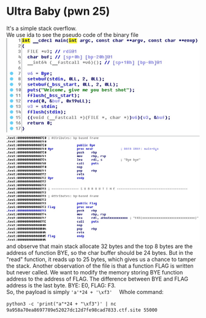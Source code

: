# Ultra Baby (pwn 25)
It's a simple stack overflow.  
We use ida to see the pseudo code of the binary file  
![](pseudo_code.jpg)  
![](BYE_FLAG_address.jpg)
and observe that main stack allocate 32 bytes and the top 8 bytes are the address of function BYE, so the char buffer should be 24 bytes. But in the "read" function, it reads up to 25 bytes, which gives us a chance to tamper the stack. Another observation of the file is that a function FLAG is written but never called. We want to modify the memory storing BYE function address to the address of FLAG. The difference between BYE and FLAG address is the last byte. BYE: E0, FLAG: F3.  
So, the payload is simply ```'a'*24 + '\xf3'  ```
Whole command:  
```
python3 -c 'print("a"*24 + "\xf3")' | nc 9a958a70ea8697789e52027dc12d7fe98cad7833.ctf.site 55000
```
